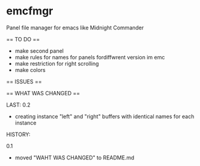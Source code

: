 # emcfmgr
Panel file manager for emacs like Midnight Commander

== TO DO ==
- make second panel
- make rules for names for panels fordiffwrent version im emc
- make restriction for right scrolling
- make colors

== ISSUES ==


== WHAT WAS CHANGED ==


LAST:
0.2
- creating instance "left" and "right" buffers with identical names for each instance


HISTORY:

0.1
- moved "WAHT WAS CHANGED" to README.md
